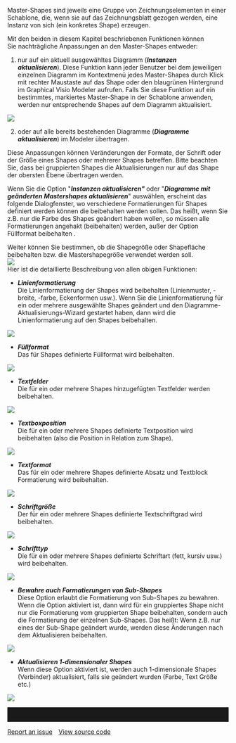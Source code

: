

Master-Shapes sind jeweils eine Gruppe von Zeichnungselementen in einer
Schablone, die, wenn sie auf das Zeichnungsblatt gezogen werden, eine
Instanz von sich (ein konkretes Shape) erzeugen. 

Mit den beiden in diesem Kapitel beschriebenen Funktionen können
Sie nachträgliche Anpassungen an den Master-Shapes entweder:   
1) nur auf ein aktuell ausgewähltes Diagramm (***Instanzen
aktualisieren***). Diese Funktion kann jeder Benutzer bei dem jeweiligen
einzelnen Diagramm im Kontextmenü jedes Master-Shapes durch Klick mit
rechter Maustaste auf das Shape oder den blaugrünen Hintergrund im
Graphical Visio Modeler aufrufen. Falls Sie diese Funktion auf ein
bestimmtes, markiertes Master-Shape in der Schablone anwenden,
werden nur entsprechende Shapes auf dem Diagramm aktualisiert.

![](//images.ctfassets.net/utx1h0gfm1om/2TOTEobLZYm8s62gWUWimI/511f5fbd0d0ff99caf4a873eb0fc56cc/1018815.png)

2) oder auf alle bereits bestehenden Diagramme (***Diagramme
aktualisieren***) im Modeler übertragen. 

Diese Anpassungen können Veränderungen der Formate, der Schrift oder der
Größe eines Shapes oder mehrerer Shapes betreffen. Bitte beachten Sie,
dass bei gruppierten Shapes die Aktualisierungen nur auf das Shape der
obersten Ebene übertragen werden. 

Wenn Sie die Option "***Instanzen aktualisieren"*** oder "***Diagramme
mit geänderten Mastershapes aktualisieren***" auswählen, erscheint das
folgende Dialogfenster, wo verschiedene Formatierungen für Shapes
definiert werden können die beibehalten werden sollen. Das heißt, wenn
Sie z.B. nur die Farbe des Shapes geändert haben wollen, so müssen alle
Formatierungen angehakt (beibehalten) werden, außer der Option
Füllformat beibehalten .

Weiter können Sie bestimmen, ob die Shapegröße oder Shapefläche
beibehalten bzw. die Mastershapegröße verwendet werden soll.  
![](//images.ctfassets.net/utx1h0gfm1om/ijjSG7JZw4S0aYKcIoCuQ/5ba20688d358ee5cf6b0ecfb67299159/1017250.png)  
Hier ist die detaillierte Beschreibung von allen obigen Funktionen:

-   ***Linienformatierung***  
    Die Linienformatierung der Shapes wird beibehalten (Linienmuster,
    -breite, -farbe, Eckenformen usw.). Wenn Sie die Linienformatierung
    für ein oder mehrere ausgewählte Shapes geändert und den
    Diagramme-Aktualisierungs-Wizard gestartet haben, dann wird die
    Linienformatierung auf den Shapes beibehalten. 

![](//images.ctfassets.net/utx1h0gfm1om/6zvzb2Zk2Ig4kayqyeIMcS/e0729c52b16e2235cfbcf720eb29276d/1017251.png)

-   ***Füllformat***  
    Das für Shapes definierte Füllformat wird beibehalten. 

![](//images.ctfassets.net/utx1h0gfm1om/3rm66mxUZqII6euGcsAOKm/589448d3002d8c85574432e796e87b07/1017252.png)

-   ***Textfelder***  
    Die für ein oder mehrere Shapes hinzugefügten Textfelder werden
    beibehalten.

![](//images.ctfassets.net/utx1h0gfm1om/1VVaArhwK8AUsucKS2QuC0/53d89701aa6ecd50e18794a86725bfe9/1017245.png)

-   ***Textboxposition***  
    Die für ein oder mehrere Shapes definierte Textposition wird
    beibehalten (also die Position in Relation zum Shape).

![](//images.ctfassets.net/utx1h0gfm1om/1BGrJQb8SYKisCKcuSwaEG/4d6af95a33d7f437bed78fdee2cd959b/1017246.png)

-   ***Textformat***  
    Das für ein oder mehrere Shapes definierte Absatz und Textblock
    Formatierung wird beibehalten. 

![](//images.ctfassets.net/utx1h0gfm1om/3BjAlwiPmEE8k2o2gmMaAW/90ddf544ff652db7dae47a450d1e2ae9/1017247.png)

-   ***Schriftgröße***  
    Der für ein oder mehrere Shapes definierte Textschriftgrad wird
    beibehalten.

![](//images.ctfassets.net/utx1h0gfm1om/63XtjiKofK4CAAY6EcQkuS/8c7e6f4e443fd5d8f631ad3adb176555/1017248.png)

-   ***Schrifttyp***  
    Die für ein oder mehrere Shapes definierte Schriftart (fett, kursiv
    usw.) wird beibehalten. 

![](//images.ctfassets.net/utx1h0gfm1om/6mUrXPEwfYmIooaYqoY0Qu/238b0ef0cf5c5cf5ca232eece75c07b3/1017254.png)

-   ***Bewahre auch Formatierungen von Sub-Shapes***  
    Diese Option erlaubt die Formatierung von Sub-Shapes zu bewahren.
    Wenn die Option aktiviert ist, dann wird für ein gruppiertes Shape
    nicht nur die Formatierung vom gruppierten Shape beibehalten,
    sondern auch die Formatierung der einzelnen Sub-Shapes. Das heißt:
    Wenn z.B. nur eines der Sub-Shape geändert wurde, werden diese
    Änderungen nach dem Aktualisieren beibehalten.

![](//images.ctfassets.net/utx1h0gfm1om/2b7PL3m4EYQQQAQY8yscmK/cc3d6168bc682cb01c4dc8a032c5c18d/1017255.png)

-   ***Aktualisieren 1-dimensionaler Shapes***  
    Wenn diese Option aktiviert ist, werden auch 1-dimensionale Shapes
    (Verbinder) aktualisiert, falls sie geändert wurden (Farbe, Text
    Größe etc.) 

![](//images.ctfassets.net/utx1h0gfm1om/N8gQcqAuQKiso0KMmw4oM/c5dd40126481d5230ae6ed60cab73efa/1017256.png)


<hr style="padding-top:2rem" />
<a href="https://github.com/process4/docs/issues" target="_blank" class="bgw btn btn-primary btn-lg shadow-sm">Report an issue</a>
<a href="https://github.com/process4/docs" target="_blank" class="bgw btn btn-primary btn-lg shadow-sm" style="margin-left:10px;">View source code</a>